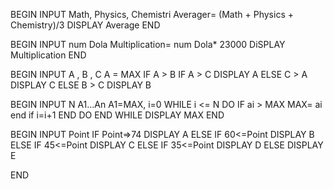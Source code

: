 <!-- Bài 1 -->

BEGIN
    INPUT Math, Physics, Chemistri
        Averager= (Math + Physics + Chemistry)/3
    DISPLAY Average
END

<!-- Bài 2 -->

BEGIN
    INPUT num Dola
        Multiplication= num Dola* 23000
    DiSPLAY Multiplication
END

<!-- Bài 3 -->

BEGIN
    INPUT A , B , C
    A = MAX
    IF  A > B
        IF  A > C
            DISPLAY A
        ELSE C > A
            DISPLAY C
    ELSE B > C
            DISPLAY B
<!-- Bai 4 -->

BEGIN
    INPUT N A1...An
    A1=MAX, i=0
    WHILE i <= N 
        DO
            IF ai > MAX
                MAX= ai
            end if
                i=i+1
        END DO
    END WHILE
        DISPLAY MAX
END

<!-- Bai 5 -->

BEGIN 
    INPUT Point
    IF Point=>74
        DISPLAY A
    ELSE
        IF 60<=Point
            DISPLAY B
        ELSE
            IF 45<=Point
                DISPLAY C
            ELSE
                IF 35<=Point
                    DISPLAY D
                ELSE
                    DISPLAY E

END

